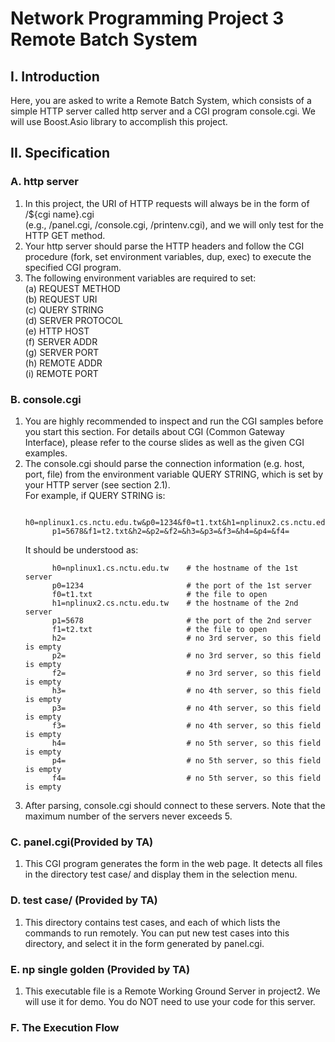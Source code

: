 # Network Programming Project 3 Remote Batch System

## I. Introduction
Here, you are asked to write a Remote Batch System, which consists of a simple HTTP server called http server and a CGI program console.cgi. 
We will use Boost.Asio library to accomplish this project.

## 

## II. Specification
### A. http server
1. In this project, the URI of HTTP requests will always be in the form of /${cgi name}.cgi<br>
   (e.g., /panel.cgi, /console.cgi, /printenv.cgi), and we will only test for the HTTP GET method.<br>
2. Your http server should parse the HTTP headers and follow the CGI procedure (fork, set environment variables, dup, exec) to execute the specified CGI program.<br>
3. The following environment variables are required to set:<br>
  (a) REQUEST METHOD<br>
  (b) REQUEST URI<br> 
  (c) QUERY STRING<br> 
  (d) SERVER PROTOCOL<br>
  (e) HTTP HOST<br>
  (f) SERVER ADDR<br>
  (g) SERVER PORT<br>
  (h) REMOTE ADDR<br>
  (i) REMOTE PORT<br>
### B. console.cgi

1. You are highly recommended to inspect and run the CGI samples before you start this section. 
   For details about CGI (Common Gateway Interface), please refer to the course slides as well as the given CGI examples.
2. The console.cgi should parse the connection information (e.g. host, port, file) from the environment variable QUERY STRING, 
   which is set by your HTTP server (see section 2.1).<br>
   For example, if QUERY STRING is:<br>
   ```
         h0=nplinux1.cs.nctu.edu.tw&p0=1234&f0=t1.txt&h1=nplinux2.cs.nctu.edu.tw&
         p1=5678&f1=t2.txt&h2=&p2=&f2=&h3=&p3=&f3=&h4=&p4=&f4=
   ```
   It should be understood as:<br>
   ```
         h0=nplinux1.cs.nctu.edu.tw    # the hostname of the 1st server
         p0=1234                       # the port of the 1st server
         f0=t1.txt                     # the file to open
         h1=nplinux2.cs.nctu.edu.tw    # the hostname of the 2nd server
         p1=5678                       # the port of the 2nd server
         f1=t2.txt                     # the file to open
         h2=                           # no 3rd server, so this field is empty
         p2=                           # no 3rd server, so this field is empty
         f2=                           # no 3rd server, so this field is empty
         h3=                           # no 4th server, so this field is empty
         p3=                           # no 4th server, so this field is empty
         f3=                           # no 4th server, so this field is empty
         h4=                           # no 5th server, so this field is empty
         p4=                           # no 5th server, so this field is empty
         f4=                           # no 5th server, so this field is empty
   ```
3. After parsing, console.cgi should connect to these servers. Note that the maximum number of the servers never exceeds 5.

### C. panel.cgi(Provided by TA)
1. This CGI program generates the form in the web page. It detects all files in the directory test case/ and display them in the selection menu.

### D. test case/ (Provided by TA)
1. This directory contains test cases, and each of which lists the commands to run remotely. 
   You can put new test cases into this directory, and select it in the form generated by panel.cgi.

### E. np single golden (Provided by TA)
1. This executable file is a Remote Working Ground Server in project2. We will use it for demo. You do NOT need to use your code for this server.

### F. The Execution Flow
